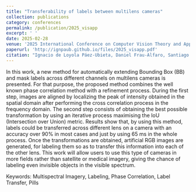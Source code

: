 ```yaml
---
title: "Transferability of labels between multilens cameras"
collection: publications
category: conferences
permalink: /publication/2025_visapp
excerpt: ' '
date: 2025-02-28
venue: '2025 International Conference on Computer Vision Theory and Applications, Porto (Portugal), 26-28 February'
paperurl: 'http://ignpaub.github.io/files/2025_visapp.pdf'
citation: "Ignacio de Loyola Páez-Ubieta, Daniel Frau-Alfaro, Santiago T. Puente (2025). &quot;Transferability of labels between multilens cameras.&quot; <i>2025 20th International Conference on Computer Vision Theory and Applications (VISAPP)</i>. doi: 10.48550/arXiv.2501.11513. Accepted, but awaiting presentation and publication."
---
```


In this work, a new method for automatically extending Bounding Box (BB) and mask labels across different channels on multilens cameras is presented. For that purpose, the proposed method combines the well known phase correlation method with a refinement process. During the first step, images are aligned by localizing the peak of intensity obtained in the spatial domain after performing the cross correlation process in the frequency domain. The second step consists of obtaining the best possible transformation by using an iterative process maximising the IoU (Intersection over Union) metric. Results show that, by using this method, labels could be transferred across different lens on a camera with an accuracy over 90\% in most cases and just by using 65 ms in the whole process. Once the transformations are obtained, artificial RGB images are generated, for labeling them so as to transfer this information into each of the other lens. This work will allow users to use this type of cameras in more fields rather than satellite or medical imagery, giving the chance of labeling even invisible objects in the visible spectrum. 

Keywords: Multispectral Imagery, Labeling, Phase Correlation, Label Transfer, Pills
